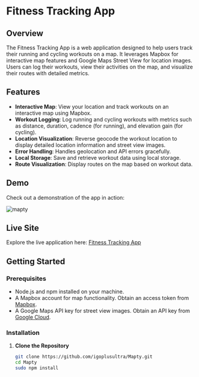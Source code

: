 # Fitness Tracking App

## Overview

The Fitness Tracking App is a web application designed to help users track their running and cycling workouts on a map. It leverages Mapbox for interactive map features and Google Maps Street View for location images. Users can log their workouts, view their activities on the map, and visualize their routes with detailed metrics.

## Features

- **Interactive Map**: View your location and track workouts on an interactive map using Mapbox.
- **Workout Logging**: Log running and cycling workouts with metrics such as distance, duration, cadence (for running), and elevation gain (for cycling).
- **Location Visualization**: Reverse geocode the workout location to display detailed location information and street view images.
- **Error Handling**: Handles geolocation and API errors gracefully.
- **Local Storage**: Save and retrieve workout data using local storage.
- **Route Visualization**: Display routes on the map based on workout data.

## Demo

Check out a demonstration of the app in action:

![mapty](https://github.com/user-attachments/assets/622535b7-bfa4-42cd-9174-989512ac3208)


## Live Site

Explore the live application here: [Fitness Tracking App](https://mapty-v02.netlify.app/)

## Getting Started

### Prerequisites

- Node.js and npm installed on your machine.
- A Mapbox account for map functionality. Obtain an access token from [Mapbox](https://www.mapbox.com/).
- A Google Maps API key for street view images. Obtain an API key from [Google Cloud](https://cloud.google.com/maps-platform).

### Installation

1. **Clone the Repository**

   ```bash
   git clone https://github.com/igoplusultra/Mapty.git
   cd Mapty
   sudo npm install
   
